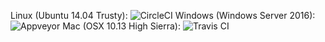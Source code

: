 Linux (Ubuntu 14.04 Trusty): ![CircleCI](https://img.shields.io/circleci/project/github/OutbackMan/rylang.svg?style=flat-square&logo=circleci)
Windows (Windows Server 2016): ![Appveyor](https://img.shields.io/appveyor/ci/OutbackMan/rylang.svg?style=flat-square&logo=appveyor)
Mac (OSX 10.13 High Sierra): ![Travis CI](https://img.shields.io/travis/OutbackMan/rylang.svg?style=flat-square&logo=travis)
